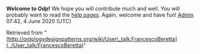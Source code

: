 __Welcome to _Odp_!__ We hope you will contribute much and well. 
You will probably want to read the [help pages](http://ontologydesignpatterns.org/wiki/Help:Contents "Help:Contents"). Again, welcome and have fun! [Admin](../User/ValentinaPresutti "User:ValentinaPresutti") 07:42, 4 June 2020 (UTC)





Retrieved from "[http://ontologydesignpatterns.org/wiki/User\_talk:FrancescoBeretta](../User_talk/FrancescoBeretta)"